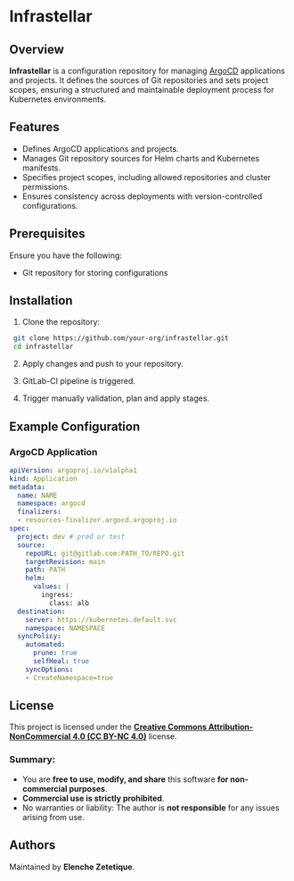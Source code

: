 # Infrastellar

## Overview
**Infrastellar** is a configuration repository for managing [ArgoCD](https://argo-cd.readthedocs.io/) applications and projects. It defines the sources of Git repositories and sets project scopes, ensuring a structured and maintainable deployment process for Kubernetes environments.

## Features
- Defines ArgoCD applications and projects.
- Manages Git repository sources for Helm charts and Kubernetes manifests.
- Specifies project scopes, including allowed repositories and cluster permissions.
- Ensures consistency across deployments with version-controlled configurations.

## Prerequisites
Ensure you have the following:
- Git repository for storing configurations

## Installation

1. Clone the repository:
```sh
 git clone https://github.com/your-org/infrastellar.git
 cd infrastellar
```

2. Apply changes and push to your repository.

3. GitLab-CI pipeline is triggered.

4. Trigger manually validation, plan and apply stages.

## Example Configuration
### ArgoCD Application
```yaml
apiVersion: argoproj.io/v1alpha1
kind: Application
metadata:
  name: NAME
  namespace: argocd
  finalizers:
  - resources-finalizer.argocd.argoproj.io
spec:
  project: dev # prod or test
  source:
    repoURL: git@gitlab.com:PATH_TO/REPO.git
    targetRevision: main
    path: PATH
    helm:
      values: |
        ingress:
          class: alb
  destination:
    server: https://kubernetes.default.svc
    namespace: NAMESPACE
  syncPolicy:
    automated: 
      prune: true
      selfHeal: true 
    syncOptions:
    - CreateNamespace=true
```

## License
This project is licensed under the [**Creative Commons Attribution-NonCommercial 4.0 (CC BY-NC 4.0)**](https://creativecommons.org/licenses/by-nc/4.0/legalcode.en) license.

### Summary:
- You are **free to use, modify, and share** this software **for non-commercial purposes**.
- **Commercial use is strictly prohibited**.
- No warranties or liability: The author is **not responsible** for any issues arising from use.

## Authors
Maintained by **Elenche Zetetique**.
